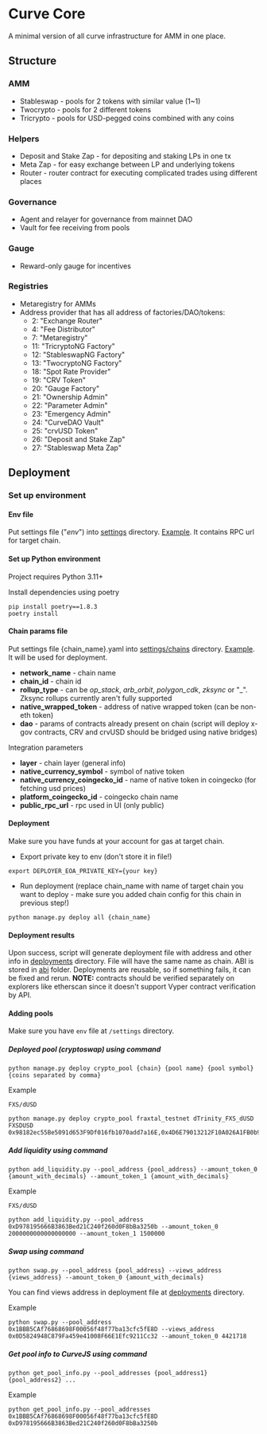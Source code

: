 # Curve Core

A minimal version of all curve infrastructure for AMM in one place.

## Structure

### AMM
- Stableswap - pools for 2 tokens with similar value (1~1)
- Twocrypto - pools for 2 different tokens
- Tricrypto - pools for USD-pegged coins combined with any coins

### Helpers
- Deposit and Stake Zap - for depositing and staking LPs in one tx
- Meta Zap - for easy exchange between LP and underlying tokens
- Router - router contract for executing complicated trades using different places


### Governance
- Agent and relayer for governance from mainnet DAO
- Vault for fee receiving from pools

### Gauge
- Reward-only gauge for incentives

### Registries
- Metaregistry for AMMs
- Address provider that has all address of factories/DAO/tokens:
    - 2: "Exchange Router"
    - 4: "Fee Distributor"
    - 7: "Metaregistry"
    - 11: "TricryptoNG Factory"
    - 12: "StableswapNG Factory"
    - 13: "TwocryptoNG Factory"
    - 18: "Spot Rate Provider"
    - 19: "CRV Token"
    - 20: "Gauge Factory"
    - 21: "Ownership Admin"
    - 22: "Parameter Admin"
    - 23: "Emergency Admin"
    - 24: "CurveDAO Vault"
    - 25: "crvUSD Token"
    - 26: "Deposit and Stake Zap"
    - 27: "Stableswap Meta Zap"

## Deployment

### Set up environment

#### Env file
Put settings file ("_env_") into [settings](/settings) directory.
[Example](/settings/env.example). It contains RPC url for target chain.

#### Set up Python environment

Project requires Python 3.11+

Install dependencies using poetry

```
pip install poetry==1.8.3
poetry install
```

#### Chain params file

Put settings file {chain_name}.yaml into [settings/chains](/settings/chains) directory.
[Example](/settings/chains/example.yaml). It will be used for deployment.

- **network_name** - chain name
- **chain_id** - chain id
- **rollup_type** - can be _op_stack_, _arb_orbit_, _polygon_cdk_, _zksync_ or "_". Zksync rollups currently aren't 
fully supported
- **native_wrapped_token** - address of native wrapped token (can be non-eth token)
- **dao** - params of contracts already present on chain (script will deploy x-gov contracts, CRV and crvUSD should 
be bridged using native bridges)

Integration parameters
- **layer** - chain layer (general info)
- **native_currency_symbol** - symbol of native token
- **native_currency_coingecko_id** - name of native token in coingecko (for fetching usd prices)
- **platform_coingecko_id** - coingecko chain name
- **public_rpc_url** - rpc used in UI (only public)

#### Deployment
Make sure you have funds at your account for gas at target chain.

- Export private key to env (don't store it in file!)
```
export DEPLOYER_EOA_PRIVATE_KEY={your key}
```
- Run deployment (replace chain_name with name of target chain you want to deploy - make sure you added chain config for
this chain in previous step!)
```
python manage.py deploy all {chain_name}
```

#### Deployment results
Upon success, script will generate deployment file with address and other info in [deployments](/deployments) directory.
File will have the same name as chain. ABI is stored in [abi](/abi) folder.
Deployments are reusable, so if something fails, it can be fixed and rerun.
**NOTE:** contracts should be verified separately on explorers like etherscan since it doesn't support Vyper contract 
verification by API.

#### Adding pools
Make sure you have `env` file at `/settings` directory.

##### Deployed pool (cryptoswap) using command
```
python manage.py deploy crypto_pool {chain} {pool name} {pool symbol} {coins separated by comma}
```

Example
```
FXS/dUSD

python manage.py deploy crypto_pool fraxtal_testnet dTrinity_FXS_dUSD FXSDUSD 0x98182ec55Be5091d653F9Df016fb1070add7a16E,0x4D6E79013212F10A026A1FB0b926C9Fd0432b96c
```

##### Add liquidity using command
```
python add_liquidity.py --pool_address {pool_address} --amount_token_0 {amount_with_decimals} --amount_token_1 {amount_with_decimals}
```

Example
```
FXS/dUSD

python add_liquidity.py --pool_address 0xD978195666B3863Bed21C240f260d0F8bBa3250b --amount_token_0 2000000000000000000 --amount_token_1 1500000
```

##### Swap using command
```
python swap.py --pool_address {pool_address} --views_address {views_address} --amount_token_0 {amount_with_decimals}
```

You can find views address in deployment file at [deployments](/deployments) directory.

Example
```
python swap.py --pool_address 0x1BBB5CAf76868698F00056f48f77ba13cfc5fE8D --views_address 0x0D5824948C879Fa459e41008F66E1Efc9211Cc32 --amount_token_0 4421718
```

##### Get pool info to CurveJS using command
```
python get_pool_info.py --pool_addresses {pool_address1} {pool_address2} ...
```

Example
```
python get_pool_info.py --pool_addresses 0x1BBB5CAf76868698F00056f48f77ba13cfc5fE8D 0xD978195666B3863Bed21C240f260d0F8bBa3250b
```

